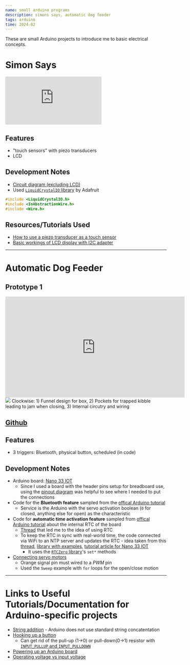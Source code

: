 ```yaml
---
name: small arduino programs
description: simons says, automatic dog feeder
tags: arduino
time: 2024-02
---
```


These are small Arduino projects to introduce me to basic electrical concepts.

# Simon Says

<iframe src="https://www.youtube.com/embed/M-Pe4tOBU7M?si=T-x4ymdAYy-eqiQi" title="YouTube video player" frameborder="0" allow="accelerometer; autoplay; clipboard-write; encrypted-media; gyroscope; picture-in-picture; web-share" allowfullscreen></iframe>

## Features
- "touch sensors" with piezo transducers
- LCD

## Development Notes
- [Circuit diagram (excluding LCD)](https://www.digikey.com/en/schemeit/project/simon-says-51d0543eb37b4b4bafd7744fbdb79bc4)
- Used [`LiquidCrystalIO` library](https://github.com/davetcc/LiquidCrystalIO) by Adafruit
```c
#include <LiquidCrystalIO.h>
#include <IoAbstractionWire.h>
#include <Wire.h>
```

## Resources/Tutorials Used
- [How to use a piezo transducer as a touch sensor](https://docs.arduino.cc/built-in-examples/sensors/Knock/)
- [Basic workings of LCD display with I2C adapter](https://lastminuteengineers.com/i2c-lcd-arduino-tutorial/)

---

# Automatic Dog Feeder

## Prototype 1

<iframe width="560" height="315" src="https://www.youtube-nocookie.com/embed/3-qOSz9pvas?si=J34xJEUi--Gsj9in" title="YouTube video player" frameborder="0" allow="accelerometer; autoplay; clipboard-write; encrypted-media; gyroscope; picture-in-picture; web-share" allowfullscreen></iframe>

<div class="pic">
<img src="https://i.imgur.com/I6re0rQ.jpeg">
Clockwise: 1) Funnel design for box, 2) Pockets for trapped kibble leading to jam when closing, 3) Internal circutry and wiring
</div>

## [Github](https://github.com/brainuser5705/automatic-dog-feeder)

## Features
- 3 triggers: Bluetooth, physical button, scheduled (in code)

## Development Notes
- Arduino board: [Nano 33 IOT](https://docs.arduino.cc/hardware/nano-33-iot/#tech-specs)
    - Since I used a board with the header pins setup for breadboard use, using the [pinout diagram](https://docs.arduino.cc/resources/pinouts/ABX00027-full-pinout.pdf) was helpful to see where I needed to put the connections
- Code for the **Bluetooth feature** sampled from the [offical Arduino tutorial](https://docs.arduino.cc/tutorials/nano-33-iot/bluetooth/#bluetooth-low-energy-and-bluetooth)
    - Service is the Arduino with the servo activation boolean (`0` for closed, anything else for open) as the characteristic
- Code for **automatic time activation feature** sampled from [offical Arduino tutorial](https://docs.arduino.cc/tutorials/nano-33-iot/iot-cloud/#goals) about the internal RTC of the board
    - [Thread](https://forum.arduino.cc/t/wanting-to-perform-actions-during-certain-times-of-day-how-does-one-code-this/452668/5?u=codeuser5705) that led me to the idea of using RTC
    - To keep the RTC in sync with real-world time, the code connected via WiFi to an NTP server and updates the RTC - idea taken from this [thread](https://forum.arduino.cc/t/arduino-rtc-does-not-stay-in-sync-despite-use-of-arduinocloud-getlocaltime/1204968/6?u=codeuser5705), [library with examples](https://github.com/arduino-libraries/NTPClient), [tutorial article for Nano 33 IOT](https://nerdhut.de/2021/12/15/arduino-esp32-esp8266-ntp/)
        - It uses the [`RTCZero` library](https://www.arduino.cc/reference/en/libraries/rtczero/)'s `set*` methods
- [Connecting servo motors](https://docs.arduino.cc/learn/electronics/servo-motors/)
    - Orange signal pin must wired to a *PWM* pin
    - Used the `Sweep` example with `for` loops for the open/close motion

---

# Links to Useful Tutorials/Documentation for Arduino-specific projects
- [String addition](https://docs.arduino.cc/built-in-examples/strings/StringAdditionOperator/) - Arduino does not use standard string concatentation
- [Hooking up a button](https://docs.arduino.cc/built-in-examples/digital/Button/)
    - Can get rid of the pull-up (1->0) or pull-down(0->1) resistor with [`INPUT_PULLUP` and `INPUT_PULLDOWN`](https://docs.arduino.cc/tutorials/generic/digital-input-pullup/)
- [Powering up an Arduino board](https://forum.arduino.cc/t/can-i-power-my-arduino-nano-via-usb-port-with-charger-with-5-2-v-and-2-4a-power-adapter/906838)
- [Operating voltage vs input voltage](https://forum.arduino.cc/t/whats-the-difference-between-operating-voltage-and-input-voltage/96227)